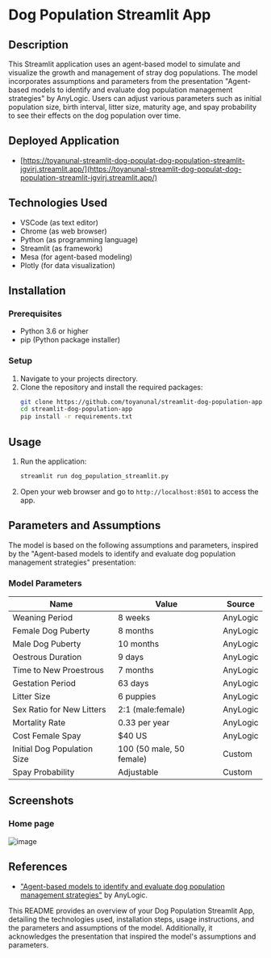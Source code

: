 # Dog Population Streamlit App

## Description
This Streamlit application uses an agent-based model to simulate and visualize the growth and management of stray dog populations. The model incorporates assumptions and parameters from the presentation "Agent-based models to identify and evaluate dog population management strategies" by AnyLogic. Users can adjust various parameters such as initial population size, birth interval, litter size, maturity age, and spay probability to see their effects on the dog population over time.

## Deployed Application
* [https://toyanunal-streamlit-dog-populat-dog-population-streamlit-jgvirj.streamlit.app/](https://toyanunal-streamlit-dog-populat-dog-population-streamlit-jgvirj.streamlit.app/)

## Technologies Used
* VSCode (as text editor)
* Chrome (as web browser)
* Python (as programming language)
* Streamlit (as framework)
* Mesa (for agent-based modeling)
* Plotly (for data visualization)

## Installation

### Prerequisites
* Python 3.6 or higher
* pip (Python package installer)

### Setup
1. Navigate to your projects directory.
2. Clone the repository and install the required packages:
    ```sh
    git clone https://github.com/toyanunal/streamlit-dog-population-app.git
    cd streamlit-dog-population-app
    pip install -r requirements.txt
    ```

## Usage
1. Run the application:
    ```sh
    streamlit run dog_population_streamlit.py
    ```

2. Open your web browser and go to `http://localhost:8501` to access the app.

## Parameters and Assumptions
The model is based on the following assumptions and parameters, inspired by the "Agent-based models to identify and evaluate dog population management strategies" presentation:

### Model Parameters
| Name                          | Value                 | Source   |
|-------------------------------|-----------------------|----------|
| Weaning Period                | 8 weeks               | AnyLogic |
| Female Dog Puberty            | 8 months              | AnyLogic |
| Male Dog Puberty              | 10 months             | AnyLogic |
| Oestrous Duration             | 9 days                | AnyLogic |
| Time to New Proestrous        | 7 months              | AnyLogic |
| Gestation Period              | 63 days               | AnyLogic |
| Litter Size                   | 6 puppies             | AnyLogic |
| Sex Ratio for New Litters     | 2:1 (male:female)     | AnyLogic |
| Mortality Rate                | 0.33 per year         | AnyLogic |
| Cost Female Spay              | $40 US                | AnyLogic |
| Initial Dog Population Size   | 100 (50 male, 50 female) | Custom |
| Spay Probability              | Adjustable            | Custom |

## Screenshots
### Home page
![image](https://github.com/toyanunal/streamlit-dog-population-app/assets/59750131/96965843-bea6-48b9-810d-5564c740160d)

## References
* ["Agent-based models to identify and evaluate dog population management strategies"](https://www.anylogic.com/upload/iblock/e11/e11d627ebb120af6a0369ae8d55799fd.pdf) by AnyLogic.

This README provides an overview of your Dog Population Streamlit App, detailing the technologies used, installation steps, usage instructions, and the parameters and assumptions of the model. Additionally, it acknowledges the presentation that inspired the model's assumptions and parameters.
